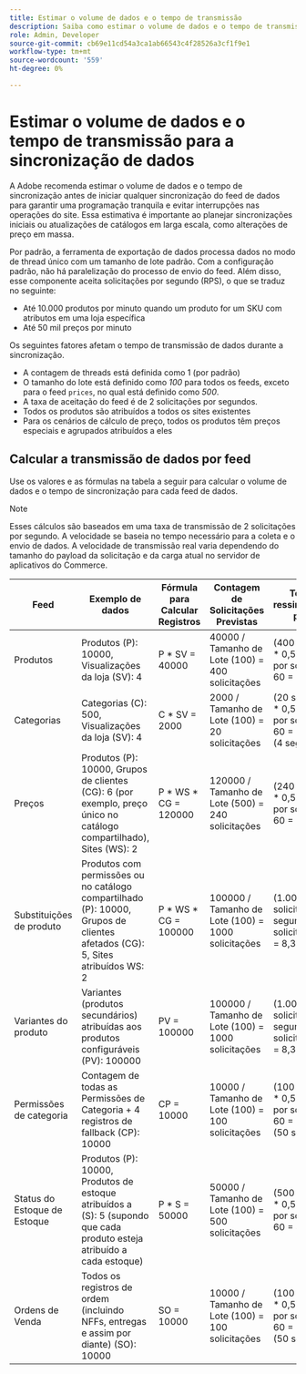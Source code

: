 ```yaml
---
title: Estimar o volume de dados e o tempo de transmissão
description: Saiba como estimar o volume de dados e o tempo de transmissão necessários para que a ferramenta [!DNL data export] sincronize dados de feed entre o Adobe Commerce e os serviços conectados.
role: Admin, Developer
source-git-commit: cb69e11cd54a3ca1ab66543c4f28526a3cf1f9e1
workflow-type: tm+mt
source-wordcount: '559'
ht-degree: 0%

---
```


# Estimar o volume de dados e o tempo de transmissão para a sincronização de dados

A Adobe recomenda estimar o volume de dados e o tempo de sincronização antes de iniciar qualquer sincronização do feed de dados para garantir uma programação tranquila e evitar interrupções nas operações do site. Essa estimativa é importante ao planejar sincronizações iniciais ou atualizações de catálogos em larga escala, como alterações de preço em massa.

Por padrão, a ferramenta de exportação de dados processa dados no modo de thread único com um tamanho de lote padrão. Com a configuração padrão, não há paralelização do processo de envio do feed. Além disso, esse componente aceita solicitações por segundo (RPS), o que se traduz no seguinte:

- Até 10.000 produtos por minuto quando um produto for um SKU com atributos em uma loja específica
- Até 50 mil preços por minuto

Os seguintes fatores afetam o tempo de transmissão de dados durante a sincronização.

- A contagem de threads está definida como 1 (por padrão)
- O tamanho do lote está definido como _100_ para todos os feeds, exceto para o feed `prices`, no qual está definido como _500_.
- A taxa de aceitação do feed é de 2 solicitações por segundos.
- Todos os produtos são atribuídos a todos os sites existentes
- Para os cenários de cálculo de preço, todos os produtos têm preços especiais e agrupados atribuídos a eles


## Calcular a transmissão de dados por feed

Use os valores e as fórmulas na tabela a seguir para calcular o volume de dados e o tempo de sincronização para cada feed de dados.

>[!NOTE]
>
>Esses cálculos são baseados em uma taxa de transmissão de 2 solicitações por segundo. A velocidade se baseia no tempo necessário para a coleta e o envio de dados. A velocidade de transmissão real varia dependendo do tamanho do payload da solicitação e da carga atual no servidor de aplicativos do Commerce.

| Feed | Exemplo de dados | Fórmula para Calcular Registros | Contagem de Solicitações Previstas | Tempo de ressincronização previsto |
| --- | --- | --- | --- | --- |
| Produtos | Produtos (P): 10000, Visualizações da loja (SV): 4 | P * SV = 40000 | 40000 / Tamanho de Lote (100) = 400 solicitações | (400 solicitações * 0,5 segundo por solicitação) / 60 = 3,3 minutos |
| Categorias | Categorias (C): 500, Visualizações da loja (SV): 4 | C * SV = 2000 | 2000 / Tamanho de Lote (100) = 20 solicitações | (20 solicitações * 0,5 segundo por solicitação) / 60 = 0,1 minuto (4 segundos) |
| Preços | Produtos (P): 10000, Grupos de clientes (CG): 6 (por exemplo, preço único no catálogo compartilhado), Sites (WS): 2 | P \* WS * CG = 120000 | 120000 / Tamanho de Lote (500) = 240 solicitações | (240 solicitações * 0,5 segundo por solicitação) / 60 = 2 minutos |
| Substituições de produto | Produtos com permissões ou no catálogo compartilhado (P): 10000, Grupos de clientes afetados (CG): 5, Sites atribuídos WS: 2 | P \* WS * CG = 100000 | 100000 / Tamanho de Lote (100) = 1000 solicitações | (1.000 solicitações * 0,5 segundo por solicitação) / 60 = 8,3 minutos |
| Variantes do produto | Variantes (produtos secundários) atribuídas aos produtos configuráveis (PV): 100000 | PV = 100000 | 100000 / Tamanho de Lote (100) = 1000 solicitações | (1.000 solicitações * 0,5 segundo por solicitação) / 60 = 8,3 minutos |
| Permissões de categoria | Contagem de todas as Permissões de Categoria + 4 registros de fallback (CP): 10000 | CP = 10000 | 10000 / Tamanho de Lote (100) = 100 solicitações | (100 solicitações * 0,5 segundo por solicitação) / 60 = 0,8 minuto (50 segundos) |
| Status do Estoque de Estoque | Produtos (P): 10000, Produtos de estoque atribuídos a (S): 5 (supondo que cada produto esteja atribuído a cada estoque) | P * S = 50000 | 50000 / Tamanho de Lote (100) = 500 solicitações | (500 solicitações * 0,5 segundo por solicitação) / 60 = 4,2 minutos |
| Ordens de Venda | Todos os registros de ordem (incluindo NFFs, entregas e assim por diante) (SO): 10000 | SO = 10000 | 10000 / Tamanho de Lote (100) = 100 solicitações | (100 solicitações * 0,5 segundo por solicitação) / 60 = 0,8 minuto (50 segundos) |
